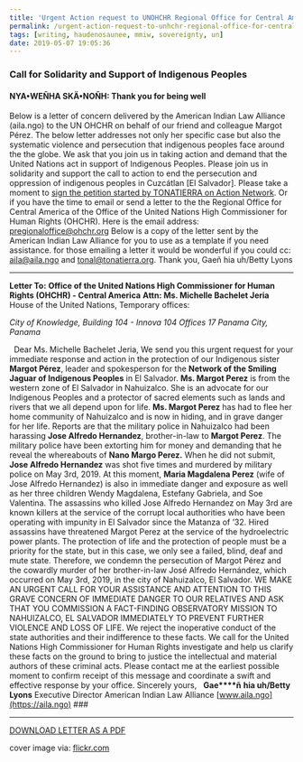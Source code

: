```yaml
---
title: 'Urgent Action request to UNOHCHR Regional Office for Central America'
permalink: /urgent-action-request-to-unhchr-regional-office-for-central-america/
tags: [writing, haudenosaunee, mmiw, sovereignty, un]
date: 2019-05-07 19:05:36
---
```

### Call for Solidarity and Support of Indigenous Peoples

#### NYA•WEÑHA SKÄ•NOÑH: Thank you for being well

Below is a letter of concern delivered by the American Indian Law Alliance (aila.ngo) to the UN OHCHR on behalf of our friend and colleague Margot Pérez. The below letter addresses not only her specific case but also the systematic violence and persecution that indigenous peoples face around the the globe. We ask that you join us in taking action and demand that the United Nations act in support of Indigenous Peoples. Please join us in solidarity and support the call to action to end the persecution and oppression of indigenous peoples in Cuzcátlan [El Salvador]. Please take a moment to [sign the petition started by TONATIERRA on Action Network](http://bit.ly/2WvPxOK). Or if you have the time to email or send a letter to the the Regional Office for Central America of the Office of the United Nations High Commissioner for Human Rights (OHCHR). Here is the email address: pregionaloffice@ohchr.org Below is a copy of the letter sent by the American Indian Law Alliance for you to use as a template if you need assistance. for those emailing a letter it would be wonderful if you could cc: aila@aila.ngo and tonal@tonatierra.org. Thank you, Gaeñ hia uh/Betty Lyons

***

**Letter To:** **Office of the United Nations High Commissioner for Human Rights (OHCHR) - Central America** **Attn: Ms. Michelle Bachelet Jeria** House of the United Nations, Temporary offices:

<address>City of Knowledge, Building 104 - Innova 104 Offices 17 Panama City, Panama</address>

  Dear Ms. Michelle Bachelet Jeria, We send you this urgent request for your immediate response and action in the protection of our Indigenous sister **Margot Pérez**, leader and spokesperson for the **Network of the Smiling Jaguar of Indigenous Peoples** in El Salvador. **Ms. Margot Perez** is from the western zone of El Salvador in Nahuizalco. She is an advocate for our Indigenous Peoples and a protector of sacred elements such as lands and rivers that we all depend upon for life. **Ms. Margot Perez** has had to flee her home community of Nahuizalco and is now in hiding, and in grave danger for her life. Reports are that the military police in Nahuizalco had been harassing **Jose Alfredo Hernandez**, brother-in-law to **Margot Perez**. The military police have been extorting him for money and demanding that he reveal the whereabouts of **Nano Margo Perez.** When he did not submit, **Jose Alfredo Hernandez** was shot five times and murdered by military police on May 3rd, 2019. At this moment, **Maria Magdalena Perez** (wife of Jose Alfredo Hernandez) is also in immediate danger and exposure as well as her three children Wendy Magdalena, Estefany Gabriela, and Soe Valentina. The assassins who killed Jose Alfredo Hernandez on May 3rd are known killers at the service of the corrupt local authorities who have been operating with impunity in El Salvador since the Matanza of ’32. Hired assassins have threatened Margot Perez at the service of the hydroelectric power plants. The protection of life and the protection of people must be a priority for the state, but in this case, we only see a failed, blind, deaf and mute state. Therefore, we condemn the persecution of Margot Pérez and the cowardly murder of her brother-in-law José Alfredo Hernández, which occurred on May 3rd, 2019, in the city of Nahuizalco, El Salvador. WE MAKE AN URGENT CALL FOR YOUR ASSISTANCE AND ATTENTION TO THIS GRAVE CONCERN OF IMMEDIATE DANGER TO OUR RELATIVES AND ASK THAT YOU COMMISSION A FACT-FINDING OBSERVATORY MISSION TO NAHUIZALCO, EL SALVADOR IMMEDIATELY TO PREVENT FURTHER VIOLENCE AND LOSS OF LIFE. We reject the inoperative conduct of the state authorities and their indifference to these facts. We call for the United Nations High Commissioner for Human Rights investigate and help us clarify these facts on the ground to bring to justice the intellectual and material authors of these criminal acts. Please contact me at the earliest possible moment to confirm receipt of this message and coordinate a swift and effective response by your office. Sincerely yours,   **Gae****ñ** **hia uh/Betty Lyons** Executive Director American Indian Law Alliance [www.aila.ngo](https://aila.ngo) ###

***

[DOWNLOAD LETTER AS A PDF](/docs/2019/05/2019-AILA-OHCHR.pdf)


cover image via: [flickr.com](https://www.flickr.com/photos/8751723@N02/36725211625)
